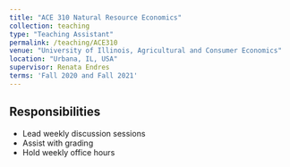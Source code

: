 ```yaml
---
title: "ACE 310 Natural Resource Economics"
collection: teaching
type: "Teaching Assistant"
permalink: /teaching/ACE310
venue: "University of Illinois, Agricultural and Consumer Economics"
location: "Urbana, IL, USA"
supervisor: Renata Endres
terms: 'Fall 2020 and Fall 2021'
---
```


Responsibilities
---
* Lead weekly discussion sessions
* Assist with grading
* Hold weekly office hours

